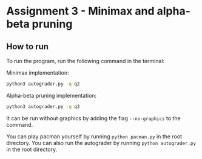 # Assignment 3 - Minimax and alpha-beta pruning

## How to run

To run the program, run the following command in the terminal:

Minimax implementation:
```bash
python3 autograder.py -q q2
```

Alpha-beta pruning implementation:
```bash
python3 autograder.py -q q3
```

It can be run without graphics by adding the flag `--no-graphics` to the command.

You can play pacman yourself by running `python pacman.py` in the root directory.
You can also run the autograder by running `python autograder.py` in the root directory.


